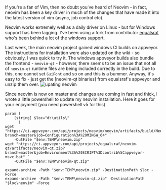 <!--
PostId: 7823551512555885194
Title    : Neovim on Windows
Labels   : vim, neovim, tips, howto
Format	 : markdown
Published: true
-->

If you're a fan of Vim, then no doubt you've heard of Neovim - in fact, neovim
has been a key driver in much of the changes that have made it into the latest
version of vim (async, job control etc).

Neovim works extremely well as a daily driver on Linux - but for Windows
support has been lagging. I've been using a fork from contributor [equalsraf](http://github.com/equalsraf/neovim)
who's been behind a lot of the windows support.

Last week, the main neovim project gained windows CI builds on appveyor. The
instructions for installation were also updated on the wiki - so obviously, I
was quick to try it. The windows appveyor builds also bundle the frontend -
`neovim-qt` - however, there seems to be an issue that not all of `neovim-qt`
runtime files are being included correctly in the build. Due to this, one
cannot set `GuiFont` and so on and this is a bummer. Anyway, it's easy to fix -
just get the [neovim-qt binaries] from equalsraf's appveyor and unzip them
over.
![upating neovim](https://i.imgur.com/vOLKCB2.gif)

Since neovim is now on master and changes are coming in fast and thick, I wrote
a little powershell to update my neovim installation. Here it goes for your
enjoyment (you need powershell v5 for this)

``` {.powershell}
param (
    [string] $loc="d:\utils\"
      )
wget "https://ci.appveyor.com/api/projects/neovim/neovim/artifacts/build/Neovim.zip?branch=master&job=Configuration%3A%20MINGW_64" `
    -OutFile "$env:TEMP\neovim.zip"
wget "https://ci.appveyor.com/api/projects/equalsraf/neovim-qt/artifacts/neovim-qt.zip?branch=master&job=Environment%3A%20SCRIPT%3Dcontrib%5Cappveyor-msvc.bat" `
    -OutFile "$env:TEMP\neovim-qt.zip"

expand-archive -Path "$env:TEMP\neovim.zip" -DestinationPath $loc -Force
expand-archive -Path "$env:TEMP\neovim-qt.zip" -DestinationPath "$loc\neovim" -Force
```



